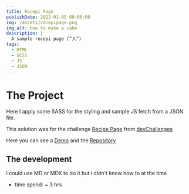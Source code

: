 ```yaml
---
title: Recepi Page
publishDate: 2023-01-05 00:00:00
img: /assets/recepipage.png
img_alt: how to make a cake
description: |
  A sample recepi page (^人^)
tags:
  - HTML
  - SCSS
  - JS
  - JSON
---
```


# The Project

Here I apply some SASS for the styling and sample JS fetch from a JSON file.

This solution was for the challenge <a href="https://devchallenges.io/challenges/OEKdUZ6xs0h99C38XVht" target="_blank" >Recipe Page</a> from <a href="https://devchallenges.io/" target="_blank" >devChallenges</a>

Here you can see a <a href="https://xxtbmfxx.github.io/recepi-blog/" target="_blank" >Demo</a> and the <a href="https://github.com/XxtbmfxX/recepi-blog" target="_blank" >Repository</a>

## The development

I could use MD or MDX to do it but i didn't know how to at the time

- time spend: ~ 3 hrs
